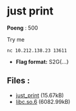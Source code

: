 # just print
**Poeng** : 500

Try me
    
    
    nc 10.212.138.23 13611


- **Flag format:** S2G{...}

## Files : 

 - [just_print](./just_print) (15.67kB)
 - [libc.so.6](./libc.so.6) (6082.99kB)